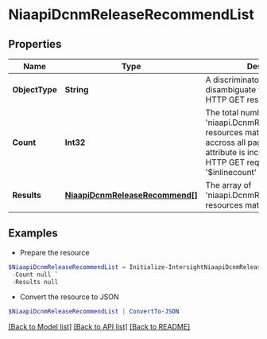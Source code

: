 # NiaapiDcnmReleaseRecommendList
## Properties

Name | Type | Description | Notes
------------ | ------------- | ------------- | -------------
**ObjectType** | **String** | A discriminator value to disambiguate the schema of a HTTP GET response body. | 
**Count** | **Int32** | The total number of &#39;niaapi.DcnmReleaseRecommend&#39; resources matching the request, accross all pages. The &#39;Count&#39; attribute is included when the HTTP GET request includes the &#39;$inlinecount&#39; parameter. | [optional] 
**Results** | [**NiaapiDcnmReleaseRecommend[]**](NiaapiDcnmReleaseRecommend.md) | The array of &#39;niaapi.DcnmReleaseRecommend&#39; resources matching the request. | [optional] 

## Examples

- Prepare the resource
```powershell
$NiaapiDcnmReleaseRecommendList = Initialize-IntersightNiaapiDcnmReleaseRecommendList  -ObjectType null `
 -Count null `
 -Results null
```

- Convert the resource to JSON
```powershell
$NiaapiDcnmReleaseRecommendList | ConvertTo-JSON
```

[[Back to Model list]](../README.md#documentation-for-models) [[Back to API list]](../README.md#documentation-for-api-endpoints) [[Back to README]](../README.md)


